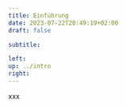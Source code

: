 ```yaml
---
title: Einführung
date: 2023-07-22T20:49:19+02:00
draft: false

subtitle: 

left: 
up: ../intro
right: 
---
```


xxx